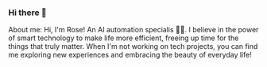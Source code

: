 ### Hi there 👋
About me:
Hi, I'm Rose! An AI automation specialis 🤖💡. I believe in the power of smart technology to make life more efficient, freeing up time for the things that truly matter. When I'm not working on tech projects, you can find me exploring new experiences and embracing the beauty of everyday life!

<!--
**roseyAI/roseyAI** is a ✨ _special_ ✨ repository because its `README.md` (this file) appears on your GitHub profile.

Here are some ideas to get you started:

- 🔭 I’m currently working on ...
- 🌱 I’m currently learning ...
- 👯 I’m looking to collaborate on ...
- 🤔 I’m looking for help with ...
- 💬 Ask me about ...
- 📫 How to reach me: ...
- 😄 Pronouns: ...
- ⚡ Fun fact: ...
-->
